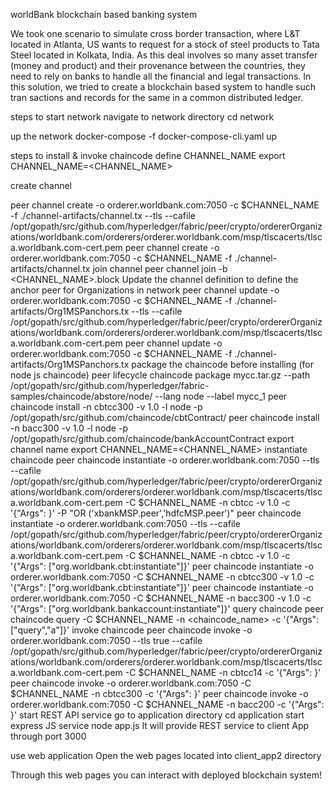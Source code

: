 worldBank
blockchain based banking system

We took one scenario to simulate cross border transaction, where L&T located in Atlanta, US wants to request for a stock of steel products to Tata Steel located in Kolkata, India. As this deal involves so many asset transfer (money and product) and their provenance between the countries, they need to rely on banks to handle all the financial and legal transactions. In this solution, we tried to create a blockchain based system to handle such tran sactions and records for the same in a common distributed ledger.

steps to start network
navigate to network directory
 cd network

up the network
docker-compose -f docker-compose-cli.yaml up

steps to install & invoke chaincode
define CHANNEL_NAME
export CHANNEL_NAME=<CHANNEL_NAME>

create channel

peer channel create -o orderer.worldbank.com:7050 -c $CHANNEL_NAME -f ./channel-artifacts/channel.tx --tls --cafile /opt/gopath/src/github.com/hyperledger/fabric/peer/crypto/ordererOrganizations/worldbank.com/orderers/orderer.worldbank.com/msp/tlscacerts/tlsca.worldbank.com-cert.pem
peer channel create -o orderer.worldbank.com:7050 -c $CHANNEL_NAME -f ./channel-artifacts/channel.tx
join channel
peer channel join -b <CHANNEL_NAME>.block
Update the channel definition to define the anchor peer for Organizations in network
peer channel update -o orderer.worldbank.com:7050 -c $CHANNEL_NAME -f ./channel-artifacts/Org1MSPanchors.tx --tls --cafile /opt/gopath/src/github.com/hyperledger/fabric/peer/crypto/ordererOrganizations/worldbank.com/orderers/orderer.worldbank.com/msp/tlscacerts/tlsca.worldbank.com-cert.pem
peer channel update -o orderer.worldbank.com:7050 -c $CHANNEL_NAME -f ./channel-artifacts/Org1MSPanchors.tx
package the chaincode before installing (for node js chaincode)
peer lifecycle chaincode package mycc.tar.gz --path /opt/gopath/src/github.com/hyperledger/fabric-samples/chaincode/abstore/node/ --lang node --label mycc_1
peer chaincode install -n cbtcc300 -v 1.0 -l node -p /opt/gopath/src/github.com/chaincode/cbtContract/
peer chaincode install -n bacc300 -v 1.0 -l node -p /opt/gopath/src/github.com/chaincode/bankAccountContract
export channel name
export CHANNEL_NAME=<CHANNEL_NAME>
instantiate chaincode
peer chaincode instantiate -o orderer.worldbank.com:7050 --tls --cafile /opt/gopath/src/github.com/hyperledger/fabric/peer/crypto/ordererOrganizations/worldbank.com/orderers/orderer.worldbank.com/msp/tlscacerts/tlsca.worldbank.com-cert.pem -C $CHANNEL_NAME -n cbtcc -v 1.0 -c '{"Args": }' -P "OR ('xbankMSP.peer','hdfcMSP.peer')"
peer chaincode instantiate -o orderer.worldbank.com:7050 --tls --cafile /opt/gopath/src/github.com/hyperledger/fabric/peer/crypto/ordererOrganizations/worldbank.com/orderers/orderer.worldbank.com/msp/tlscacerts/tlsca.worldbank.com-cert.pem -C $CHANNEL_NAME -n cbtcc -v 1.0 -c '{"Args": ["org.worldbank.cbt:instantiate"]}'
peer chaincode instantiate -o orderer.worldbank.com:7050 -C $CHANNEL_NAME -n cbtcc300 -v 1.0 -c '{"Args": ["org.worldbank.cbt:instantiate"]}'
peer chaincode instantiate -o orderer.worldbank.com:7050 -C $CHANNEL_NAME -n bacc300 -v 1.0 -c '{"Args": ["org.worldbank.bankaccount:instantiate"]}'
query chaincode
peer chaincode query -C $CHANNEL_NAME -n <chaincode_name> -c '{"Args":["query","a"]}'
invoke chaincode
peer chaincode invoke -o orderer.worldbank.com:7050 --tls true --cafile /opt/gopath/src/github.com/hyperledger/fabric/peer/crypto/ordererOrganizations/worldbank.com/orderers/orderer.worldbank.com/msp/tlscacerts/tlsca.worldbank.com-cert.pem -C $CHANNEL_NAME -n cbtcc14 -c '{"Args": }'
peer chaincode invoke -o orderer.worldbank.com:7050 -C $CHANNEL_NAME -n cbtcc300 -c '{"Args": }'
peer chaincode invoke -o orderer.worldbank.com:7050  -C $CHANNEL_NAME -n bacc200 -c '{"Args": }'
start REST API service
go to application directory
cd application
start express JS service
node app.js
It will provide REST service to client App through port 3000

use web application
Open the web pages located into client_app2 directory

Through this web pages you can interact with deployed blockchain system!
